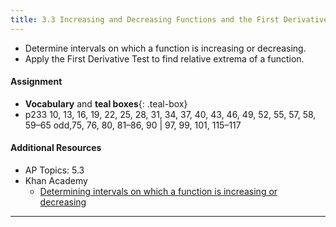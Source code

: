 ```yaml
---
title: 3.3 Increasing and Decreasing Functions and the First Derivative Test
---
```


- Determine intervals on which a function is increasing or decreasing.
- Apply the First Derivative Test to find relative extrema of a function.

#### Assignment

- **Vocabulary** and **teal boxes**{: .teal-box}
- p233 10, 13, 16, 19, 22, 25, 28, 31, 34, 37, 40, 43, 46, 49, 52, 55, 57, 58, 59–65 odd,75, 76, 80, 81–86, 90 \| 97, 99, 101, 115–117 

#### Additional Resources

- AP Topics: 5.3
- Khan Academy
  - [Determining intervals on which a function is increasing or decreasing](https://www.khanacademy.org/math/ap-calculus-ab/ab-diff-analytical-applications-new/ab-5-3/v/increasing-decreasing-intervals-given-the-function)

---

